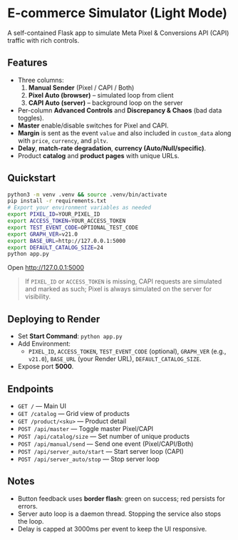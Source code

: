 # E‑commerce Simulator (Light Mode)

A self-contained Flask app to simulate Meta Pixel & Conversions API (CAPI) traffic with rich controls.

## Features
- Three columns:
  1) **Manual Sender** (Pixel / CAPI / Both)
  2) **Pixel Auto (browser)** – simulated loop from client
  3) **CAPI Auto (server)** – background loop on the server
- Per-column **Advanced Controls** and **Discrepancy & Chaos** (bad data toggles).
- **Master** enable/disable switches for Pixel and CAPI.
- **Margin** is sent as the event `value` and also included in `custom_data` along with `price`, `currency`, and `pltv`.
- **Delay**, **match-rate degradation**, **currency (Auto/Null/specific)**.
- Product **catalog** and **product pages** with unique URLs.

## Quickstart
```bash
python3 -m venv .venv && source .venv/bin/activate
pip install -r requirements.txt
# Export your environment variables as needed
export PIXEL_ID=YOUR_PIXEL_ID
export ACCESS_TOKEN=YOUR_ACCESS_TOKEN
export TEST_EVENT_CODE=OPTIONAL_TEST_CODE
export GRAPH_VER=v21.0
export BASE_URL=http://127.0.0.1:5000
export DEFAULT_CATALOG_SIZE=24
python app.py
```

Open http://127.0.0.1:5000

> If `PIXEL_ID` or `ACCESS_TOKEN` is missing, CAPI requests are simulated and marked as such; Pixel is always simulated on the server for visibility.

## Deploying to Render
- Set **Start Command**: `python app.py`
- Add Environment:
  - `PIXEL_ID`, `ACCESS_TOKEN`, `TEST_EVENT_CODE` (optional), `GRAPH_VER` (e.g., `v21.0`), `BASE_URL` (your Render URL), `DEFAULT_CATALOG_SIZE`.
- Expose port **5000**.

## Endpoints
- `GET /` — Main UI
- `GET /catalog` — Grid view of products
- `GET /product/<sku>` — Product detail
- `POST /api/master` — Toggle master Pixel/CAPI
- `POST /api/catalog/size` — Set number of unique products
- `POST /api/manual/send` — Send one event (Pixel/CAPI/Both)
- `POST /api/server_auto/start` — Start server loop (CAPI)
- `POST /api/server_auto/stop` — Stop server loop

## Notes
- Button feedback uses **border flash**: green on success; red persists for errors.
- Server auto loop is a daemon thread. Stopping the service also stops the loop.
- Delay is capped at 3000ms per event to keep the UI responsive.
